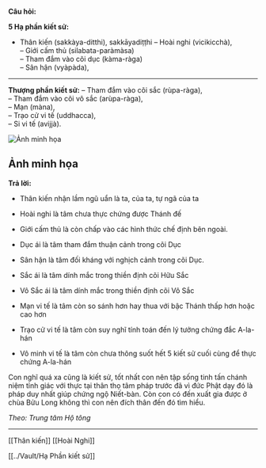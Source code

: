 **Câu hỏi:**

**5 Hạ phần kiết sử:**
- Thân kiến (sakkàya-ditthi),  sakkāyadiṭṭhi
– Hoài nghi (vicikicchà),  
– Giới cấm thủ (silabata-paràmàsa)  
– Tham đắm vào cõi dục (kàma-ràga)  
– Sân hận (vyàpàda),  

---
**Thượng phần kiết sử:** 
– Tham đắm vào cõi sắc (rùpa-ràga),  
– Tham đắm vào cõi vô sắc (arùpa-ràga),  
– Mạn (màna),  
– Trạo cử vi tế (uddhacca),  
– Si vi tế (avijjà).

![Ảnh minh họa](https://i.ex-cdn.com/phatgiao.org.vn/files/content/2023/04/19/pexels--8531310-1108.jpg)

## Ảnh minh họa

**Trả lời:**

- Thân kiến nhận lầm ngũ uẩn là ta, của ta, tự ngã của ta

- Hoài nghi là tâm chưa thực chứng được Thánh đế

- Giới cấm thủ là còn chấp vào các hình thức chế định bên ngoài.

- Dục ái là tâm tham đắm thuận cảnh trong cõi Dục

- Sân hận là tâm đối kháng với nghịch cảnh trong cõi Dục.

- Sắc ái là tâm dính mắc trong thiền định cõi Hữu Sắc

- Vô Sắc ái là tâm dính mắc trong thiền định cõi Vô Sắc

- Mạn vi tế là tâm còn so sánh hơn hay thua với bậc Thánh thấp hơn hoặc cao hơn

- Trạo cử vi tế là tâm còn suy nghĩ tính toán đến lý tưởng chứng đắc A-la-hán 

- Vô minh vi tế là tâm còn chưa thông suốt hết 5 kiết sử cuối cùng để thực chứng A-la-hán

Con nghĩ quá xa cũng là kiết sử, tốt nhất con nên tập sống tinh tấn chánh niệm tỉnh giác với thực tại thân thọ tâm pháp trước đã vì đức Phật dạy đó là pháp duy nhất giúp chứng ngộ Niết-bàn. Còn con có đến xuất gia được ở chùa Bửu Long không thì con nên đích thân đến đó tìm hiểu.

_Theo: Trung tâm Hộ tông_

---
[[Thân kiến]]
[[Hoài Nghi]]

[[../Vault/Hạ Phần kiết sử]]